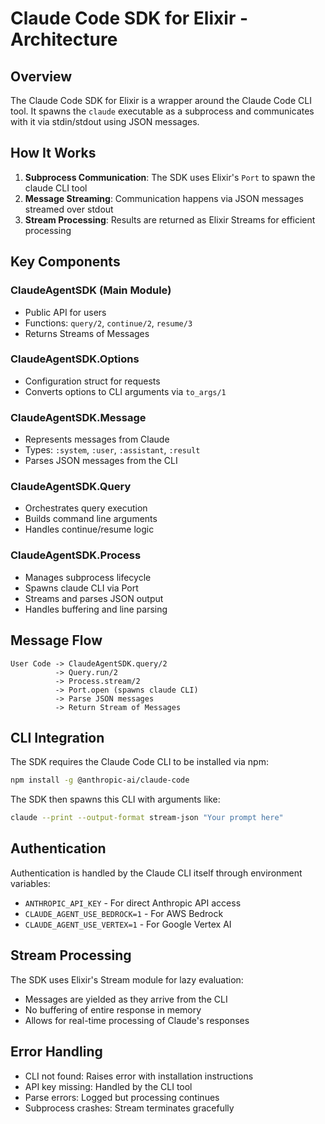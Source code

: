 # Claude Code SDK for Elixir - Architecture

## Overview

The Claude Code SDK for Elixir is a wrapper around the Claude Code CLI tool. It spawns the `claude` executable as a subprocess and communicates with it via stdin/stdout using JSON messages.

## How It Works

1. **Subprocess Communication**: The SDK uses Elixir's `Port` to spawn the claude CLI tool
2. **Message Streaming**: Communication happens via JSON messages streamed over stdout
3. **Stream Processing**: Results are returned as Elixir Streams for efficient processing

## Key Components

### ClaudeAgentSDK (Main Module)
- Public API for users
- Functions: `query/2`, `continue/2`, `resume/3`
- Returns Streams of Messages

### ClaudeAgentSDK.Options
- Configuration struct for requests
- Converts options to CLI arguments via `to_args/1`

### ClaudeAgentSDK.Message
- Represents messages from Claude
- Types: `:system`, `:user`, `:assistant`, `:result`
- Parses JSON messages from the CLI

### ClaudeAgentSDK.Query
- Orchestrates query execution
- Builds command line arguments
- Handles continue/resume logic

### ClaudeAgentSDK.Process
- Manages subprocess lifecycle
- Spawns claude CLI via Port
- Streams and parses JSON output
- Handles buffering and line parsing

## Message Flow

```
User Code -> ClaudeAgentSDK.query/2
          -> Query.run/2
          -> Process.stream/2
          -> Port.open (spawns claude CLI)
          -> Parse JSON messages
          -> Return Stream of Messages
```

## CLI Integration

The SDK requires the Claude Code CLI to be installed via npm:
```bash
npm install -g @anthropic-ai/claude-code
```

The SDK then spawns this CLI with arguments like:
```bash
claude --print --output-format stream-json "Your prompt here"
```

## Authentication

Authentication is handled by the Claude CLI itself through environment variables:
- `ANTHROPIC_API_KEY` - For direct Anthropic API access
- `CLAUDE_AGENT_USE_BEDROCK=1` - For AWS Bedrock
- `CLAUDE_AGENT_USE_VERTEX=1` - For Google Vertex AI

## Stream Processing

The SDK uses Elixir's Stream module for lazy evaluation:
- Messages are yielded as they arrive from the CLI
- No buffering of entire response in memory
- Allows for real-time processing of Claude's responses

## Error Handling

- CLI not found: Raises error with installation instructions
- API key missing: Handled by the CLI tool
- Parse errors: Logged but processing continues
- Subprocess crashes: Stream terminates gracefully